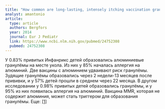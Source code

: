 ```yaml
---
title: "How common are long-lasting, intensely itching vaccination granulomas and contact allergy to aluminium induced by currently used pediatric vaccines? A prospective cohort study"
analyst: amantonio
article:
  type: article
  authors: Bergfors
  year: 2014
  journal: Eur J Pediatr
  link: https://www.ncbi.nlm.nih.gov/pubmed/24752308
  pubmed: 24752308
---
```


У 0.83% привитых Инфанрикс детей образовались алюминиевые гранулёмы на месте укола. Из них у 85% началась аллергия на алюминий. Две вакцины с алюминием удваивают риск гранулёмы.
Зудящие гранулёмы образовались через 2 недели-13 месяцев после прививки, и у 57% детей прошли в среднем через 22 месяца.
В другом исследовании у 0.98% привитых детей образовались гранулёмы, и у 95% из них появилась аллергия на алюминий.
Вакцина MMR, которая не содержит алюминия, может стать триггером для образования гранулёмы. Еще: [[1]](https://www.ncbi.nlm.nih.gov/pubmed/24736873)
